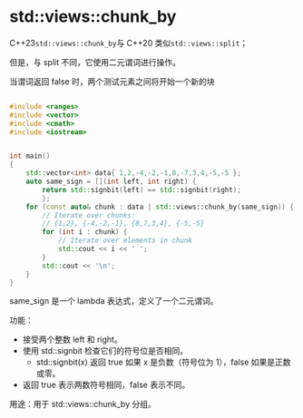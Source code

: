

# std::views::chunk_by

C++23`std::views::chunk_by`与 C++20 类似`std::views::split`；

但是，与 split 不同，它使用二元谓词进行操作。

当谓词返回 false 时，两个测试元素之间将开始一个新的块



```c++

#include <ranges>
#include <vector>
#include <cmath>
#include <iostream>


int main()
{
	std::vector<int> data{ 1,2,-4,-2,-1,8,-7,3,4,-5,-5 };
	auto same_sign = [](int left, int right) {
		return std::signbit(left) == std::signbit(right);
		};
	for (const auto& chunk : data | std::views::chunk_by(same_sign)) {
		// Iterate over chunks:
		// {1,2}, {-4,-2,-1}, {8,7,3,4}, {-5,-5}
		for (int i : chunk) {
			// Iterate over elements in chunk
			std::cout << i << ' ';
		}
		std::cout << '\n';
	}
}

```

same_sign 是一个 lambda 表达式，定义了一个二元谓词。

功能：

- 接受两个整数 left 和 right。
- 使用 std::signbit 检查它们的符号位是否相同。
  - std::signbit(x) 返回 true 如果 x 是负数（符号位为 1），false 如果是正数或零。
- 返回 true 表示两数符号相同，false 表示不同。

用途：用于 std::views::chunk_by 分组。

